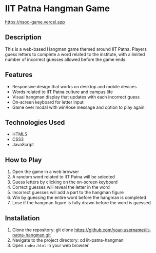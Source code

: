 # IIT Patna Hangman Game
https://nsoc-game.vercel.app

## Description

This is a web-based Hangman game themed around IIT Patna. Players guess letters to complete a word related to the institute, with a limited number of incorrect guesses allowed before the game ends.

## Features

- Responsive design that works on desktop and mobile devices
- Words related to IIT Patna culture and campus life
- Visual hangman display that updates with each incorrect guess
- On-screen keyboard for letter input
- Game over modal with win/lose message and option to play again

## Technologies Used

- HTML5
- CSS3
- JavaScript

## How to Play

1. Open the game in a web browser
2. A random word related to IIT Patna will be selected
3. Guess letters by clicking on the on-screen keyboard
4. Correct guesses will reveal the letter in the word
5. Incorrect guesses will add a part to the hangman figure
6. Win by guessing the entire word before the hangman is completed
7. Lose if the hangman figure is fully drawn before the word is guessed

## Installation

  1. Clone the repository: git clone https://github.com/your-username/iit-patna-hangman.git
  2. Navigate to the project directory: cd iit-patna-hangman
  3. Open `index.html` in your web browser
